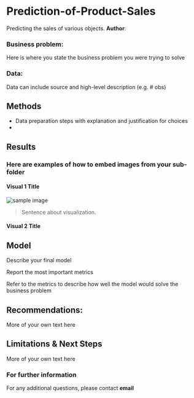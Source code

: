 # Prediction-of-Product-Sales
Predicting the sales of various objects.
**Author**: 

### Business problem:

Here is where you state the business problem you were trying to solve


### Data:
Data can include source and high-level description (e.g. # obs)


## Methods
- Data preparation steps with explanation and justification for choices
- 

## Results

### Here are examples of how to embed images from your sub-folder


#### Visual 1 Title
![sample image](project1_sample_image.png)

> Sentence about visualization.

#### Visual 2 Title

## Model

Describe your final model

Report the most important metrics

Refer to the metrics to describe how well the model would solve the business problem

## Recommendations:

More of your own text here


## Limitations & Next Steps

More of your own text here


### For further information


For any additional questions, please contact **email**
